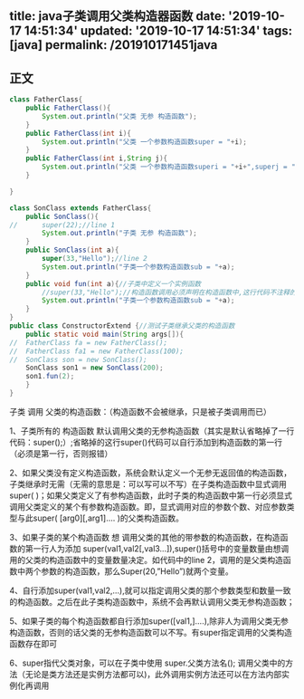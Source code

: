 title: java子类调用父类构造器函数
date: '2019-10-17 14:51:34'
updated: '2019-10-17 14:51:34'
tags: [java]
permalink: /201910171451java
---

## 正文


```java
class FatherClass{
    public FatherClass(){
        System.out.println("父类 无参 构造函数");
    }
    public FatherClass(int i){
        System.out.println("父类 一个参数构造函数super = "+i);
    }
    public FatherClass(int i,String j){
        System.out.println("父类 一个参数构造函数superi = "+i+",superj = "+j);
    }

}

class SonClass extends FatherClass{
    public SonClass(){
//      super(22);//line 1
        System.out.println("子类 无参 构造函数");
    }
    public SonClass(int a){
        super(33,"Hello");//line 2
        System.out.println("子类一个参数构造函数sub = "+a);
    }
    public void fun(int a){//子类中定义一个实例函数
        //super(33,"Hello");//构造函数调用必须声明在构造函数中,这行代码不注释的话会报错
        System.out.println("子类一个参数构造函数sub = "+a);
    }
}
public class ConstructorExtend {//测试子类继承父类的构造函数
    public static void main(String args[]){
//  FatherClass fa = new FatherClass();
//  FatherClass fa1 = new FatherClass(100);
//  SonClass son = new SonClass();
    SonClass son1 = new SonClass(200);
    son1.fun(2);
    }
}
```
子类 调用 父类的构造函数：（构造函数不会被继承，只是被子类调用而已）

1、子类所有的 构造函数 默认调用父类的无参构造函数（其实是默认省略掉了一行代码：super();）;省略掉的这行super()代码可以自行添加到构造函数的第一行（必须是第一行，否则报错）

2、如果父类没有定义构造函数，系统会默认定义一个无参无返回值的构造函数，子类继承时无需（无需的意思是：可以写可以不写）在子类构造函数中显式调用super( )；如果父类定义了有参构造函数，此时子类的构造函数中第一行必须显式调用父类定义的某个有参数构造函数。即，显式调用对应的参数个数、对应参数类型与此super( [arg0][,arg1]…. )的父类构造函数。

3、如果子类的某个构造函数 想 调用父类的其他的带参数的构造函数，在构造函数的第一行人为添加 super(val1,val2[,val3…]),super()括号中的变量数量由想调用的父类的构造函数中的变量数量决定。如代码中的line 2，调用的是父类构造函数中两个参数的构造函数，那么Super(20,”Hello”)就两个变量。

4、自行添加super(val1,val2,…),就可以指定调用父类的那个参数类型和数量一致的构造函数。之后在此子类构造函数中，系统不会再默认调用父类无参构造函数；

5、如果子类的每个构造函数都自行添加super([val1,]….),除非人为调用父类无参构造函数，否则的话父类的无参构造函数可以不写。有super指定调用的父类构造函数存在即可

6、super指代父类对象，可以在子类中使用 super.父类方法名();   调用父类中的方法（无论是类方法还是实例方法都可以)，此外调用实例方法还可以在方法内部实例化再调用



